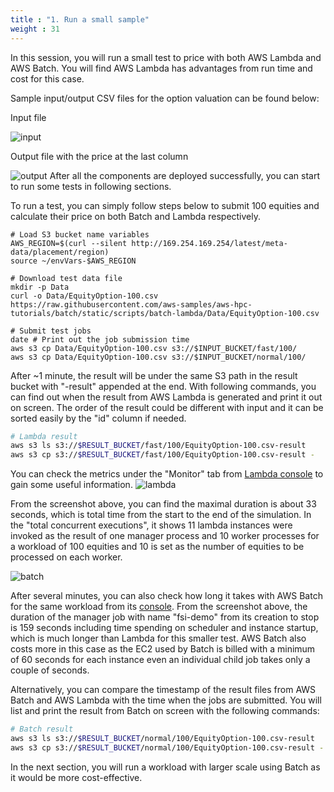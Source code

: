```yaml
---
title : "1. Run a small sample"
weight : 31
---
```


In this session, you will run a small test to price with both AWS Lambda and AWS Batch. You will find AWS Lambda has advantages from run time and cost for this case.

Sample input/output CSV files for the option valuation can be found below:

Input file

![input](/images/batch-lambda/input-10.png)

Output file with the price at the last column

![output](/images/batch-lambda/output-10.png)
After all the components are deployed successfully, you can start to run some tests in following sections.

To run a test, you can simply follow steps below to submit 100 equities and calculate their price on both Batch and Lambda respectively.
```
# Load S3 bucket name variables
AWS_REGION=$(curl --silent http://169.254.169.254/latest/meta-data/placement/region)
source ~/envVars-$AWS_REGION

# Download test data file
mkdir -p Data
curl -o Data/EquityOption-100.csv https://raw.githubusercontent.com/aws-samples/aws-hpc-tutorials/batch/static/scripts/batch-lambda/Data/EquityOption-100.csv

# Submit test jobs
date # Print out the job submission time
aws s3 cp Data/EquityOption-100.csv s3://$INPUT_BUCKET/fast/100/
aws s3 cp Data/EquityOption-100.csv s3://$INPUT_BUCKET/normal/100/
```

After ~1 minute, the result will be under the same S3 path in the result bucket with "-result" appended at the end. With following commands, you can find out when the result from AWS Lambda is generated and print it out on screen. The order of the result could be different with input and it can be sorted easily by the "id" column if needed. 
```bash
# Lambda result
aws s3 ls s3://$RESULT_BUCKET/fast/100/EquityOption-100.csv-result
aws s3 cp s3://$RESULT_BUCKET/fast/100/EquityOption-100.csv-result -
```

You can check the metrics under the "Monitor" tab from [Lambda console](https://console.aws.amazon.com/lambda/home?#/functions/fsi-demo?tab=monitoring) to gain some useful information.
![lambda](/images/batch-lambda/lambda-metrics.png)

From the screenshot above, you can find the maximal duration is about 33 seconds, which is total time from the start to the end of the simulation. In the "total concurrent executions", it shows 11 lambda instances were invoked as the result of one manager process and 10 worker processes for a workload of 100 equities and 10 is set as the number of equities to be processed on each worker.

![batch](/images/batch-lambda/batch-console.png)

After several minutes, you can also check how long it takes with AWS Batch for the same workload from its [console](https://console.aws.amazon.com/batch/home#jobs/fsi-demo/SUCCEEDED). From the screenshot above, the duration of the manager job with name "fsi-demo" from its creation to stop is 159 seconds including time spending on scheduler and instance startup, which is much longer than Lambda for this smaller test. AWS Batch also costs more in this case as the EC2 used by Batch is billed with a minimum of 60 seconds for each instance even an individual child job takes only a couple of seconds.

Alternatively, you can compare the timestamp of the result files from AWS Batch and AWS Lambda with the time when the jobs are submitted. You will list and print the result from Batch on screen with the following commands:
```bash
# Batch result
aws s3 ls s3://$RESULT_BUCKET/normal/100/EquityOption-100.csv-result
aws s3 cp s3://$RESULT_BUCKET/normal/100/EquityOption-100.csv-result -
```

In the next section, you will run a workload with larger scale using Batch as it would be more cost-effective. 
